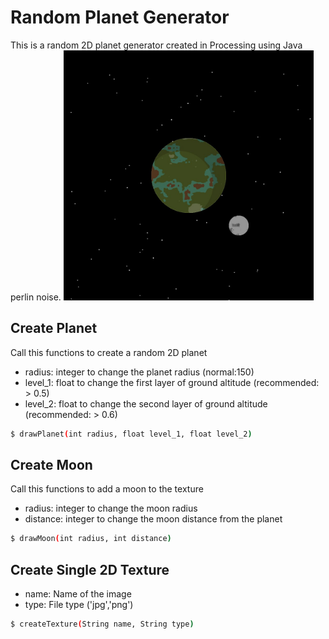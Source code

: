 # Random Planet Generator
This is a random 2D planet generator created in Processing using Java perlin noise. 
<img src="Render.jpg" alt="Example Render" width="400" height="400">
## Create Planet
Call this functions to create a random 2D planet
- radius: integer to change the planet radius (normal:150)
- level_1: float to change the first layer of ground altitude (recommended: > 0.5)
- level_2: float to change the second layer of ground altitude (recommended: > 0.6)
```bash
$ drawPlanet(int radius, float level_1, float level_2)
```
## Create Moon
Call this functions to add a moon to the texture
- radius:  integer to change the moon radius
- distance:  integer to change the moon distance from the planet
```bash
$ drawMoon(int radius, int distance)
```
## Create Single 2D Texture
- name:  Name of the image
- type:  File type ('jpg','png')
```bash
$ createTexture(String name, String type)
```
